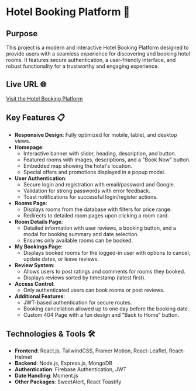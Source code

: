 # Hotel Booking Platform 🏨

## Purpose
This project is a modern and interactive Hotel Booking Platform designed to provide users with a seamless experience for discovering and booking hotel rooms. It features secure authentication, a user-friendly interface, and robust functionality for a trustworthy and engaging experience.

## Live URL 🌐
[Visit the Hotel Booking Platform](https://book-your-hotel-18c2b.web.app/)

## Key Features 📋
- **Responsive Design**: Fully optimized for mobile, tablet, and desktop views.
- **Homepage**: 
  - Interactive banner with slider, heading, description, and button.
  - Featured rooms with images, descriptions, and a "Book Now" button.
  - Embedded map showing the hotel's location.
  - Special offers and promotions displayed in a popup modal.
- **User Authentication**:
  - Secure login and registration with email/password and Google.
  - Validation for strong passwords with error feedback.
  - Toast notifications for successful login/register actions.
- **Rooms Page**:
  - Displays rooms from the database with filters for price range.
  - Redirects to detailed room pages upon clicking a room card.
- **Room Details Page**:
  - Detailed information with user reviews, a booking button, and a modal for booking summary and date selection.
  - Ensures only available rooms can be booked.
- **My Bookings Page**:
  - Displays booked rooms for the logged-in user with options to cancel, update dates, or leave reviews.
- **Review System**:
  - Allows users to post ratings and comments for rooms they booked.
  - Displays reviews sorted by timestamp (latest first).
- **Access Control**:
  - Only authenticated users can book rooms or post reviews.
- **Additional Features**:
  - JWT-based authentication for secure routes.
  - Booking cancellation allowed up to one day before the booking date.
  - Custom 404 Page with a fun design and "Back to Home" button.

## Technologies & Tools 🛠️
- **Frontend**: React.js, TailwindCSS, Framer Motion, React-Leaflet, React-Helmet
- **Backend**: Node.js, Express.js, MongoDB
- **Authentication**: Firebase Authentication, JWT
- **Date Handling**: Moment.js
- **Other Packages**: SweetAlert, React Toastify
